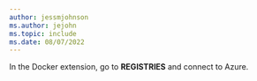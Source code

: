 ```yaml
---
author: jessmjohnson
ms.author: jejohn
ms.topic: include
ms.date: 08/07/2022
---
```


In the Docker extension, go to **REGISTRIES** and connect to Azure.
